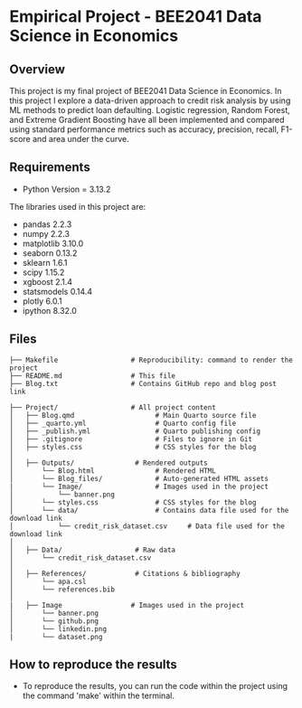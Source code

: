 # Empirical Project - BEE2041 Data Science in Economics

## Overview
This project is my final project of BEE2041 Data Science in Economics. In this project I explore a data-driven approach to credit risk analysis by using ML methods to predict loan defaulting. Logistic regression, Random Forest, and Extreme Gradient Boosting have all been implemented and compared using standard performance metrics such as accuracy, precision, recall, F1-score and area under the curve.

## Requirements
- Python Version = 3.13.2

The libraries used in this project are:
- pandas 2.2.3
- numpy 2.2.3
- matplotlib 3.10.0
- seaborn 0.13.2
- sklearn 1.6.1
- scipy 1.15.2
- xgboost 2.1.4
- statsmodels 0.14.4
- plotly 6.0.1
- ipython 8.32.0

## Files
```
├── Makefile                  # Reproducibility: command to render the project
├── README.md                 # This file
├── Blog.txt                  # Contains GitHub repo and blog post link

├── Project/                  # All project content
│   ├── Blog.qmd                    # Main Quarto source file
│   ├── _quarto.yml                 # Quarto config file
│   ├── _publish.yml                # Quarto publishing config
│   ├── .gitignore                  # Files to ignore in Git
│   ├── styles.css                  # CSS styles for the blog
│
│   ├── Outputs/               # Rendered outputs
│       └── Blog.html               # Rendered HTML
│       └── Blog_files/             # Auto-generated HTML assets
|       └── Image/                  # Images used in the project
│           └── banner.png
│       └── styles.css              # CSS styles for the blog
│       └── data/                   # Contains data file used for the download link
│           └── credit_risk_dataset.csv     # Data file used for the download link
│
│   ├── Data/                  # Raw data
│       └── credit_risk_dataset.csv
│   
│   ├── References/            # Citations & bibliography
│       └── apa.csl
│       └── references.bib
│
|   ├── Image                 # Images used in the project
│       └── banner.png
│       └── github.png
│       └── linkedin.png
|       └── dataset.png
```

## How to reproduce the results
- To reproduce the results, you can run the code within the project using the command 'make' within the terminal.
